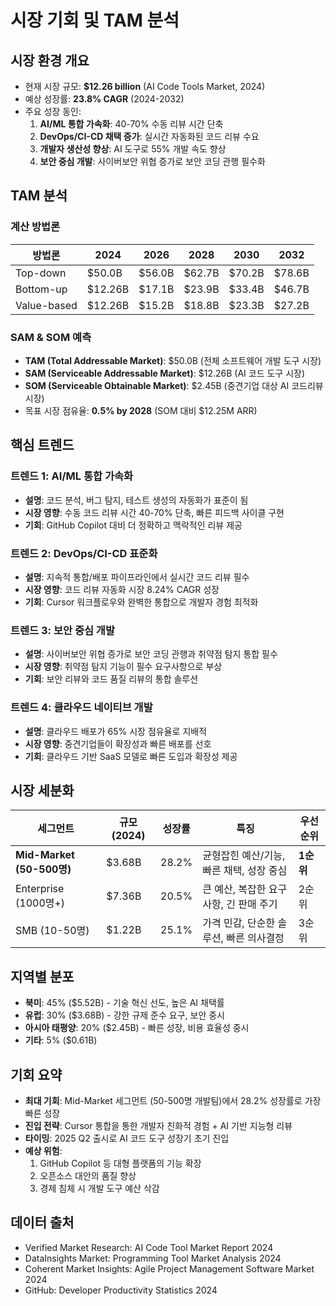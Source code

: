 # 시장 기회 및 TAM 분석

## 시장 환경 개요
- 현재 시장 규모: **$12.26 billion** (AI Code Tools Market, 2024)
- 예상 성장률: **23.8% CAGR** (2024-2032)
- 주요 성장 동인:
  1. **AI/ML 통합 가속화**: 40-70% 수동 리뷰 시간 단축
  2. **DevOps/CI-CD 채택 증가**: 실시간 자동화된 코드 리뷰 수요
  3. **개발자 생산성 향상**: AI 도구로 55% 개발 속도 향상
  4. **보안 중심 개발**: 사이버보안 위협 증가로 보안 코딩 관행 필수화

## TAM 분석

### 계산 방법론
| 방법론 | 2024 | 2026 | 2028 | 2030 | 2032 |
|-----|------|------|------|------|------|
| Top-down | $50.0B | $56.0B | $62.7B | $70.2B | $78.6B |
| Bottom-up | $12.26B | $17.1B | $23.9B | $33.4B | $46.7B |
| Value-based | $12.26B | $15.2B | $18.8B | $23.3B | $27.2B |

### SAM & SOM 예측
- **TAM (Total Addressable Market)**: $50.0B (전체 소프트웨어 개발 도구 시장)
- **SAM (Serviceable Addressable Market)**: $12.26B (AI 코드 도구 시장)
- **SOM (Serviceable Obtainable Market)**: $2.45B (중견기업 대상 AI 코드리뷰 시장)
- 목표 시장 점유율: **0.5% by 2028** (SOM 대비 $12.25M ARR)

## 핵심 트렌드

### 트렌드 1: AI/ML 통합 가속화
- **설명**: 코드 분석, 버그 탐지, 테스트 생성의 자동화가 표준이 됨
- **시장 영향**: 수동 코드 리뷰 시간 40-70% 단축, 빠른 피드백 사이클 구현
- **기회**: GitHub Copilot 대비 더 정확하고 맥락적인 리뷰 제공

### 트렌드 2: DevOps/CI-CD 표준화
- **설명**: 지속적 통합/배포 파이프라인에서 실시간 코드 리뷰 필수
- **시장 영향**: 코드 리뷰 자동화 시장 8.24% CAGR 성장
- **기회**: Cursor 워크플로우와 완벽한 통합으로 개발자 경험 최적화

### 트렌드 3: 보안 중심 개발
- **설명**: 사이버보안 위협 증가로 보안 코딩 관행과 취약점 탐지 통합 필수
- **시장 영향**: 취약점 탐지 기능이 필수 요구사항으로 부상
- **기회**: 보안 리뷰와 코드 품질 리뷰의 통합 솔루션

### 트렌드 4: 클라우드 네이티브 개발
- **설명**: 클라우드 배포가 65% 시장 점유율로 지배적
- **시장 영향**: 중견기업들이 확장성과 빠른 배포를 선호
- **기회**: 클라우드 기반 SaaS 모델로 빠른 도입과 확장성 제공

## 시장 세분화
| 세그먼트 | 규모 (2024) | 성장률 | 특징 | 우선순위 |
|----|----|----|----|----|
| **Mid-Market (50-500명)** | $3.68B | 28.2% | 균형잡힌 예산/기능, 빠른 채택, 성장 중심 | **1순위** |
| Enterprise (1000명+) | $7.36B | 20.5% | 큰 예산, 복잡한 요구사항, 긴 판매 주기 | 2순위 |
| SMB (10-50명) | $1.22B | 25.1% | 가격 민감, 단순한 솔루션, 빠른 의사결정 | 3순위 |

## 지역별 분포
- **북미**: 45% ($5.52B) - 기술 혁신 선도, 높은 AI 채택률
- **유럽**: 30% ($3.68B) - 강한 규제 준수 요구, 보안 중시
- **아시아 태평양**: 20% ($2.45B) - 빠른 성장, 비용 효율성 중시
- **기타**: 5% ($0.61B)

## 기회 요약
- **최대 기회**: Mid-Market 세그먼트 (50-500명 개발팀)에서 28.2% 성장률로 가장 빠른 성장
- **진입 전략**: Cursor 통합을 통한 개발자 친화적 경험 + AI 기반 지능형 리뷰
- **타이밍**: 2025 Q2 출시로 AI 코드 도구 성장기 초기 진입
- **예상 위험**: 
  1. GitHub Copilot 등 대형 플랫폼의 기능 확장
  2. 오픈소스 대안의 품질 향상
  3. 경제 침체 시 개발 도구 예산 삭감

## 데이터 출처
- Verified Market Research: AI Code Tool Market Report 2024
- DataInsights Market: Programming Tool Market Analysis 2024
- Coherent Market Insights: Agile Project Management Software Market 2024
- GitHub: Developer Productivity Statistics 2024
